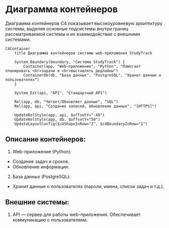 # Диаграмма контейнеров
Диаграмма контейнеров C4 показывает высокоуровневую архитектуру системы, выделяя основные подсистемы внутри границ рассматриваемой системы и их взаимодействие с внешними системами.

```mermaid
C4Container
    title Диаграмма контейнеров системы web-приложения StudyTrack

    System_Boundary(boundary, "Система StudyTrack") {
        Container(app, "Web-приложение", "Python", "Помогает планировать <br>задачи и <br>выставлять дедлайны")
        ContainerDb(db, "База данных", "PostgreSQL", "Хранит данные о пользователях")
    }

    System_Ext(api, "API", "Стандартный API")

    Rel(app, db, "Читает/Обновляет данные", "SQL")
    Rel(app, api, "Создание записей, обновление данных", "[HTTPS]")

    UpdateRelStyle(app, api, $offsetY="-40")
    UpdateRelStyle(app, db, $offsetY="50")
    UpdateLayoutConfig($c4ShapeInRow="2", $c4BoundaryInRow="1")
```

## Описание контейнеров:
1. Web-приложение (Python):
- Создание задач и сроков.
- Обновление информации.
2. База данных (PostgreSQL):
- Хранит данные о пользователях (пароли, имена, список задач и т.д.).

## Внешние системы:
1. API — сервер для работы web-приложения. Обеспечивает коммуникацию с пользователями.